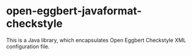 # open-eggbert-javaformat-checkstyle

This is a Java library, which encapsulates Open Eggbert Checkstyle XML configuration file.
